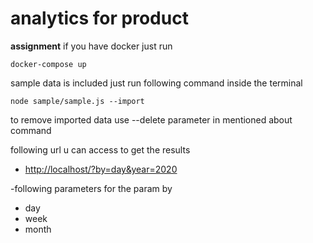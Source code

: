 # analytics for product
**assignment**
if you have docker just run
```
docker-compose up
```

sample data is included just run following command inside the terminal
```
node sample/sample.js --import
```
to remove imported data use --delete parameter in mentioned about command

following url u can access to get the results

- [http://localhost/?by=day&year=2020](http://localhost/?by=day&year=2020)

-following parameters for the param by
* day
* week
* month
